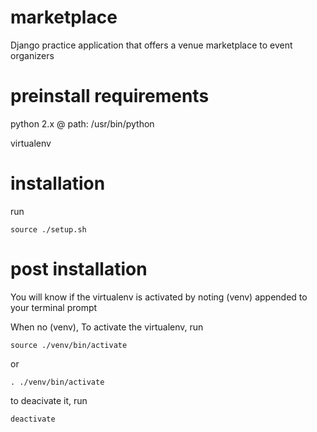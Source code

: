 # marketplace
Django practice application that offers a venue marketplace to event organizers

# preinstall requirements
python 2.x  @ path: /usr/bin/python

virtualenv

# installation
run

``source ./setup.sh``

# post installation
You will know if the virtualenv is activated by noting (venv) appended to your terminal prompt

When no (venv), To activate the virtualenv, run

``source ./venv/bin/activate``

 or

 ``. ./venv/bin/activate``

to deacivate it, run

``deactivate``